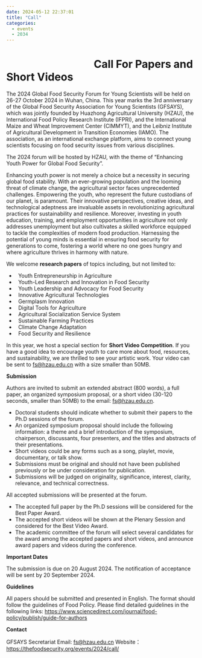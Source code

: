 ```yaml
---
date: 2024-05-12 22:37:01
title: "Call"
categories:
  - events
  - 2034
---
```


<h1>&nbsp;&nbsp;&nbsp;&nbsp;&nbsp;&nbsp;&nbsp;&nbsp;&nbsp;&nbsp;&nbsp;&nbsp;&nbsp;&nbsp;&nbsp;&nbsp;&nbsp;&nbsp;&nbsp;&nbsp;&nbsp;&nbsp;&nbsp;&nbsp;&nbsp;&nbsp;&nbsp;&nbsp;&nbsp;&nbsp;&nbsp;&nbsp;&nbsp;&nbsp;&nbsp;Call For Papers and Short Videos</h1>

The 2024 Global Food Security Forum for Young Scientists will be held on 26-27 October 2024 in Wuhan, China. This year marks the 3rd anniversary of the Global Food Security Association for Young Scientists (GFSAYS), which was jointly founded by Huazhong Agricultural University (HZAU), the International Food Policy Research Institute (IFPRI), and the International Maize and Wheat Improvement Center (CIMMYT), and the Leibniz Institute of Agricultural Development in Transition Economies (IAMO). The association, as an international exchange platform, aims to connect young scientists focusing on food security issues from various disciplines.

The 2024 forum will be hosted by HZAU, with the theme of “Enhancing Youth Power for Global Food Security”.

Enhancing youth power is not merely a choice but a necessity in securing global food stability. With an ever-growing population and the looming threat of climate change, the agricultural sector faces unprecedented challenges. Empowering the youth, who represent the future custodians of our planet, is paramount. Their innovative perspectives, creative ideas, and technological adeptness are invaluable assets in revolutionizing agricultural practices for sustainability and resilience. Moreover, investing in youth education, training, and employment opportunities in agriculture not only addresses unemployment but also cultivates a skilled workforce equipped to tackle the complexities of modern food production. Harnessing the potential of young minds is essential in ensuring food security for generations to come, fostering a world where no one goes hungry and where agriculture thrives in harmony with nature.


We welcome **research papers** of topics including, but not limited to:
<ul>
  <li>&nbsp;&nbsp;Youth Entrepreneurship in Agriculture</li>
  <li>&nbsp;&nbsp;Youth-Led Research and Innovation in Food Security</li>
  <li>&nbsp;&nbsp;Youth Leadership and Advocacy for Food Security</li>
  <li>&nbsp;&nbsp;Innovative Agricultural Technologies</li>
  <li>&nbsp;&nbsp;Germplasm Innovation</li>
  <li>&nbsp;&nbsp;Digital Tools for Agriculture</li>
  <li>&nbsp;&nbsp;Agricultural Socialization Service System</li>
  <li>&nbsp;&nbsp;Sustainable Farming Practices</li>
  <li>&nbsp;&nbsp;Climate Change Adaptation</li>
  <li>&nbsp;&nbsp;Food Security and Resilience</li>
</ul>


In this year, we host a special section for **Short Video Competition**. If you have a good idea to encourage youth to care more about food, resources, and sustainability, we are thrilled to see your artistic work. Your video can be sent to fs@hzau.edu.cn with a size smaller than 50MB.

**Submission**

Authors are invited to submit an extended abstract (800 words), a full paper, an organized symposium proposal, or a short video (30-120 seconds, smaller than 50MB) to the email: fs@hzau.edu.cn. 

<ul>
  <li>Doctoral students should indicate whether to submit their papers to the Ph.D sessions of the forum.</li>
  <li>An organized symposium proposal should include the following information: a theme and a brief introduction of the symposium, chairperson, discussants, four presenters, and the titles and abstracts of their presentations.</li>
  <li>Short videos could be any forms such as a song, playlet, movie, documentary, or talk show.</li>
  <li>Submissions must be original and should not have been published previously or be under consideration for publication.</li>
  <li>Submissions will be judged on originality, significance, interest, clarity, relevance, and technical correctness.</li>
</ul>

All accepted submissions will be presented at the forum. 

<ul>
  <li>The accepted full paper by the Ph.D sessions will be considered for the Best Paper Award.</li>
  <li>The accepted short videos will be shown at the Plenary Session and considered for the Best Video Award.</li>
  <li>The academic committee of the forum will select several candidates for the award among the accepted papers and short videos, and announce award papers and videos during the conference.</li>
</ul>

**Important Dates**

The submission is due on 20 August 2024. 
The notification of acceptance will be sent by 20 September 2024.

**Guidelines**

All papers should be submitted and presented in English. The format should follow the guidelines of Food Policy. Please find detailed guidelines in the following links: https://www.sciencedirect.com/journal/food-policy/publish/guide-for-authors 

**Contact**

GFSAYS Secretariat
Email: fs@hzau.edu.cn
Website：https://thefoodsecurity.org/events/2024/call/